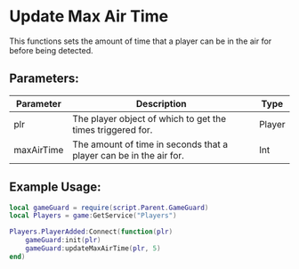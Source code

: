 # Update Max Air Time

This functions sets the amount of time that a player can be in the air for before being detected.

## Parameters:

| Parameter  | Description                                                        | Type   |
| ---------- | ------------------------------------------------------------------ | ------ |
| plr        | The player object of which to get the times triggered for.         | Player |
| maxAirTime | The amount of time in seconds that a player can be in the air for. | Int    |

## Example Usage:

```lua hl_lines="6" linenums="1"
local gameGuard = require(script.Parent.GameGuard)
local Players = game:GetService("Players")

Players.PlayerAdded:Connect(function(plr)
    gameGuard:init(plr)
    gameGuard:updateMaxAirTime(plr, 5)
end)
```